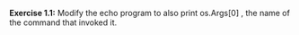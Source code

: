 **Exercise 1.1:** Modify the echo program to also print os.Args[0] , the name of the command that invoked it.